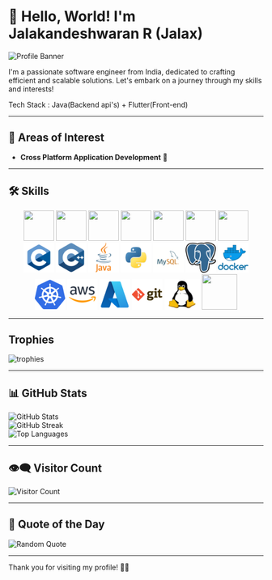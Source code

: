 # 👋 Hello, World! I'm Jalakandeshwaran R (Jalax)

![Profile Banner](https://i.giphy.com/media/v1.Y2lkPTc5MGI3NjExcm13bzlpMWQxYmxiczV1dXZycmR2Y25vaWFuZGU4dngxNzBtZnM1MiZlcD12MV9pbnRlcm5hbF9naWZfYnlfaWQmY3Q9Zw/iIqmM5tTjmpOB9mpbn/giphy.gif)

I'm a passionate software engineer from India, dedicated to crafting efficient and scalable solutions. Let's embark on a journey through my skills and interests!

Tech Stack : Java(Backend api's) + Flutter(Front-end)

---

## 🚀 Areas of Interest
- **Cross Platform Application Development** 📱

---

## 🛠️ Skills

<p align="center">
    <img height="60" width="60" src="https://www.vectorlogo.zone/logos/springio/springio-icon.svg"/>
    <img height="60" width="60" src="https://www.vectorlogo.zone/logos/golang/golang-icon.svg"/>
    <img height="60" width="60" src="https://www.vectorlogo.zone/logos/oracle/oracle-icon.svg"/>
    <img height="60" width="60" src="https://www.vectorlogo.zone/logos/rabbitmq/rabbitmq-icon.svg"/>
    <img height="60" width="60" src="https://www.vectorlogo.zone/logos/apache_kafka/apache_kafka-icon.svg"/>
    <img height="60" width="60" src="https://www.vectorlogo.zone/logos/prometheusio/prometheusio-icon.svg"/>
    <img height="60" width="60" src="https://www.vectorlogo.zone/logos/grafana/grafana-icon.svg"/>
    <img height="60" width="60" src="https://raw.githubusercontent.com/github/explore/80688e429a7d4ef2fca1e82350fe8e3517d3494d/topics/c/c.png" />
    <img height="60" width="60" src="https://raw.githubusercontent.com/github/explore/80688e429a7d4ef2fca1e82350fe8e3517d3494d/topics/cpp/cpp.png" />
    <img height="60" width="60" src="https://raw.githubusercontent.com/github/explore/80688e429a7d4ef2fca1e82350fe8e3517d3494d/topics/java/java.png" />
    <img height="60" width="60" src="https://raw.githubusercontent.com/github/explore/80688e429a7d4ef2fca1e82350fe8e3517d3494d/topics/python/python.png" />
    <img height="60" width="60" src="https://raw.githubusercontent.com/github/explore/80688e429a7d4ef2fca1e82350fe8e3517d3494d/topics/mysql/mysql.png" />
    <img height="60" width="60" src="https://raw.githubusercontent.com/github/explore/80688e429a7d4ef2fca1e82350fe8e3517d3494d/topics/postgresql/postgresql.png"/> 
    <img height="60" width="60" src="https://raw.githubusercontent.com/github/explore/80688e429a7d4ef2fca1e82350fe8e3517d3494d/topics/docker/docker.png" />
    <img height="60" width="60" src="https://raw.githubusercontent.com/github/explore/80688e429a7d4ef2fca1e82350fe8e3517d3494d/topics/kubernetes/kubernetes.png" />
    <img height="60" width="60" src="https://raw.githubusercontent.com/github/explore/80688e429a7d4ef2fca1e82350fe8e3517d3494d/topics/aws/aws.png"/>
    <img height="60" width="60" src="https://raw.githubusercontent.com/github/explore/80688e429a7d4ef2fca1e82350fe8e3517d3494d/topics/azure/azure.png"/>
    <img height="60" width="60" src="https://raw.githubusercontent.com/github/explore/80688e429a7d4ef2fca1e82350fe8e3517d3494d/topics/git/git.png"/>
    <img height="60" width="70" src="https://raw.githubusercontent.com/github/explore/main/topics/linux/linux.png"/>
    <img height="70" width="70" src="https://raw.githubusercontent.com/flutter/website/master/src/_assets/image/flutter-lockup-bg.jpg"/> 
   
</p>

---

## Trophies

<p align="left">
<img src="https://github-profile-trophy.vercel.app/?username=DevJalax&row=2&column=3&margin-w=8&margin-h=8" alt="trophies" />
</p>

---

## 📊 GitHub Stats

![GitHub Stats](https://github-readme-stats.vercel.app/api?username=DevJalax&theme=radical&hide_border=false&include_all_commits=true&count_private=true)  
![GitHub Streak](https://github-readme-streak-stats.herokuapp.com/?user=DevJalax&theme=radical&hide_border=false)  
![Top Languages](https://github-readme-stats.vercel.app/api/top-langs/?username=DevJalax&theme=radical&hide_border=false&include_all_commits=true&count_private=true&layout=compact)

---

## 👁️‍🗨️ Visitor Count
![Visitor Count](https://profile-counter.glitch.me/DevJalax/count.svg)

---

## 💬 Quote of the Day
![Random Quote](https://quotes-github-readme.vercel.app/api?type=horizontal&theme=radical)

---
Thank you for visiting my profile! 🚀✨
